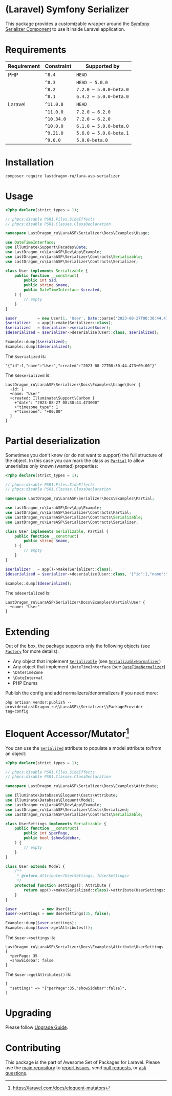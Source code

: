 # (Laravel) Symfony Serializer

This package provides a customizable wrapper around the [Symfony Serializer Component](https://symfony.com/doc/current/components/serializer.html) to use it inside Laravel application.

[include:artisan]: <lara-asp-documentator:requirements "{$directory}">
[//]: # (start: preprocess/78cfc4c7c7c55577)
[//]: # (warning: Generated automatically. Do not edit.)

# Requirements

| Requirement  | Constraint          | Supported by |
|--------------|---------------------|------------------|
|  PHP  | `^8.4` |  `HEAD`   |
|  | `^8.3` |   `HEAD ⋯ 5.0.0`   |
|  | `^8.2` |   `7.2.0 ⋯ 5.0.0-beta.0`   |
|  | `^8.1` |   `6.4.2 ⋯ 5.0.0-beta.0`   |
|  Laravel  | `^11.0.8` |  `HEAD`   |
|  | `^11.0.0` |   `7.2.0 ⋯ 6.2.0`   |
|  | `^10.34.0` |   `7.2.0 ⋯ 6.2.0`   |
|  | `^10.0.0` |   `6.1.0 ⋯ 5.0.0-beta.0`   |
|  | `^9.21.0` |   `5.6.0 ⋯ 5.0.0-beta.1`   |
|  | `^9.0.0` |  `5.0.0-beta.0`   |

[//]: # (end: preprocess/78cfc4c7c7c55577)

[include:template]: ../../docs/Shared/Installation.md ({"data": {"package": "serializer"}})
[//]: # (start: preprocess/2a89e018b34da3ed)
[//]: # (warning: Generated automatically. Do not edit.)

# Installation

```shell
composer require lastdragon-ru/lara-asp-serializer
```

[//]: # (end: preprocess/2a89e018b34da3ed)

# Usage

[include:example]: ./docs/Examples/Usage.php
[//]: # (start: preprocess/4c2bcd97f5d25b12)
[//]: # (warning: Generated automatically. Do not edit.)

```php
<?php declare(strict_types = 1);

// phpcs:disable PSR1.Files.SideEffects
// phpcs:disable PSR1.Classes.ClassDeclaration

namespace LastDragon_ru\LaraASP\Serializer\Docs\Examples\Usage;

use DateTimeInterface;
use Illuminate\Support\Facades\Date;
use LastDragon_ru\LaraASP\Dev\App\Example;
use LastDragon_ru\LaraASP\Serializer\Contracts\Serializable;
use LastDragon_ru\LaraASP\Serializer\Contracts\Serializer;

class User implements Serializable {
    public function __construct(
        public int $id,
        public string $name,
        public DateTimeInterface $created,
    ) {
        // empty
    }
}

$user         = new User(1, 'User', Date::parse('2023-08-27T08:30:44.473+00:00'));
$serializer   = app()->make(Serializer::class);
$serialized   = $serializer->serialize($user);
$deserialized = $serializer->deserialize(User::class, $serialized);

Example::dump($serialized);
Example::dump($deserialized);
```

The `$serialized` is:

```plain
"{"id":1,"name":"User","created":"2023-08-27T08:30:44.473+00:00"}"
```

The `$deserialized` is:

```plain
LastDragon_ru\LaraASP\Serializer\Docs\Examples\Usage\User {
  +id: 1
  +name: "User"
  +created: Illuminate\Support\Carbon {
    +"date": "2023-08-27 08:30:44.473000"
    +"timezone_type": 1
    +"timezone": "+00:00"
  }
}
```

[//]: # (end: preprocess/4c2bcd97f5d25b12)

# Partial deserialization

Sometimes you don't know (or do not want to support) the full structure of the object. In this case you can mark the class as [`Partial`][code-links/52d699d2b40ed389] to allow unserialize only known (wanted) properties:

[include:example]: ./docs/Examples/Partial.php
[//]: # (start: preprocess/ab12332a02e66fe9)
[//]: # (warning: Generated automatically. Do not edit.)

```php
<?php declare(strict_types = 1);

// phpcs:disable PSR1.Files.SideEffects
// phpcs:disable PSR1.Classes.ClassDeclaration

namespace LastDragon_ru\LaraASP\Serializer\Docs\Examples\Partial;

use LastDragon_ru\LaraASP\Dev\App\Example;
use LastDragon_ru\LaraASP\Serializer\Contracts\Partial;
use LastDragon_ru\LaraASP\Serializer\Contracts\Serializable;
use LastDragon_ru\LaraASP\Serializer\Contracts\Serializer;

class User implements Serializable, Partial {
    public function __construct(
        public string $name,
    ) {
        // empty
    }
}

$serializer   = app()->make(Serializer::class);
$deserialized = $serializer->deserialize(User::class, '{"id":1,"name":"User"}');

Example::dump($deserialized);
```

The `$deserialized` is:

```plain
LastDragon_ru\LaraASP\Serializer\Docs\Examples\Partial\User {
  +name: "User"
}
```

[//]: # (end: preprocess/ab12332a02e66fe9)

# Extending

Out of the box, the package supports only the following objects (see [`Factory`](./src/Factory.php) for more details):

* Any object that implement [`Serializable`](./src/Contracts/Serializable.php) (see [`SerializableNormalizer`](./src/Normalizers/SerializableNormalizer.php))
* Any object that implement `\DateTimeInterface` (see [`DateTimeNormalizer`](./src/Normalizers/DateTimeNormalizer.php))
* `\DateTimeZone`
* `\DateInterval`
* PHP Enums

Publish the config and add normalizers/denormalizers if you need more:

```shell
php artisan vendor:publish --provider=LastDragon_ru\\LaraASP\\Serializer\\PackageProvider --tag=config
```

# Eloquent Accessor/Mutator[^1]

You can use the [`Serialized`][code-links/65c47cc2803dd25a] attribute to populate a model attribute to/from an object:

[include:example]: ./docs/Examples/Attribute.php
[//]: # (start: preprocess/3d9ea93a5e4289d6)
[//]: # (warning: Generated automatically. Do not edit.)

```php
<?php declare(strict_types = 1);

// phpcs:disable PSR1.Files.SideEffects
// phpcs:disable PSR1.Classes.ClassDeclaration

namespace LastDragon_ru\LaraASP\Serializer\Docs\Examples\Attribute;

use Illuminate\Database\Eloquent\Casts\Attribute;
use Illuminate\Database\Eloquent\Model;
use LastDragon_ru\LaraASP\Dev\App\Example;
use LastDragon_ru\LaraASP\Serializer\Casts\Serialized;
use LastDragon_ru\LaraASP\Serializer\Contracts\Serializable;

class UserSettings implements Serializable {
    public function __construct(
        public int $perPage,
        public bool $showSidebar,
    ) {
        // empty
    }
}

class User extends Model {
    /**
     * @return Attribute<?UserSettings, ?UserSettings>
     */
    protected function settings(): Attribute {
        return app()->make(Serialized::class)->attribute(UserSettings::class);
    }
}

$user           = new User();
$user->settings = new UserSettings(35, false);

Example::dump($user->settings);
Example::dump($user->getAttributes());
```

The `$user->settings` is:

```plain
LastDragon_ru\LaraASP\Serializer\Docs\Examples\Attribute\UserSettings {
  +perPage: 35
  +showSidebar: false
}
```

The `$user->getAttributes()` is:

```plain
[
  "settings" => "{"perPage":35,"showSidebar":false}",
]
```

[//]: # (end: preprocess/3d9ea93a5e4289d6)

# Upgrading

Please follow [Upgrade Guide](UPGRADE.md).

[include:file]: ../../docs/Shared/Contributing.md
[//]: # (start: preprocess/c4ba75080f5a48b7)
[//]: # (warning: Generated automatically. Do not edit.)

# Contributing

This package is the part of Awesome Set of Packages for Laravel. Please use the [main repository](https://github.com/LastDragon-ru/lara-asp) to [report issues](https://github.com/LastDragon-ru/lara-asp/issues), send [pull requests](https://github.com/LastDragon-ru/lara-asp/pulls), or [ask questions](https://github.com/LastDragon-ru/lara-asp/discussions).

[//]: # (end: preprocess/c4ba75080f5a48b7)

[^1]: <https://laravel.com/docs/eloquent-mutators>

[//]: # (start: code-links)
[//]: # (warning: Generated automatically. Do not edit.)

[code-links/65c47cc2803dd25a]: src/Casts/Serialized.php
    "\LastDragon_ru\LaraASP\Serializer\Casts\Serialized"

[code-links/52d699d2b40ed389]: src/Contracts/Partial.php
    "\LastDragon_ru\LaraASP\Serializer\Contracts\Partial"

[//]: # (end: code-links)
